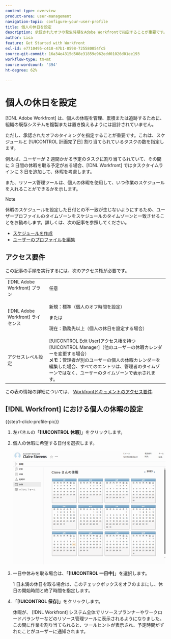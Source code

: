 ```yaml
---
content-type: overview
product-area: user-management
navigation-topic: configure-your-user-profile
title: 個人の休日を設定
description: 承認されたオフの発生時期をAdobe Workfrontで指定することが重要です。これは、スケジュールに影響し、割り当てられているタスクの予定完了日に影響を与えるからです。
author: Lisa
feature: Get Started with Workfront
exl-id: e7710495-c418-47b1-8598-725580054fc5
source-git-commit: 16a34e4315d508e31859e962edd01026d01ee193
workflow-type: tm+mt
source-wordcount: '394'
ht-degree: 62%

---
```


# 個人の休日を設定

<!-- Audited: 12/2023 -->

[!DNL Adobe Workfront] は、個人の休暇を管理、累積または追跡するために、組織の既存システムを複製または置き換えるようには設計されていません。

ただし、承認されたオフのタイミングを指定することが重要です。これは、スケジュールと [!UICONTROL 計画完了日] 割り当てられているタスクの数を指定します。

例えば、ユーザーが 2 週間かかる予定のタスクに割り当てられていて、その間に 3 日間の休暇を取る予定がある場合、[!DNL Workfront] ではタスクタイムラインに 3 日を追加して、休暇を考慮します。

また、リソース管理ツールは、個人の休暇を使用して、いつ作業のスケジュールを入れることができるかを示します。

>[!NOTE]
>
>休暇のスケジュールを設定した日付との不一致が生じないようにするため、ユーザープロファイルのタイムゾーンをスケジュールのタイムゾーンと一致させることをお勧めします。詳しくは、次の記事を参照してください。
>
>* [スケジュールを作成](../../../administration-and-setup/set-up-workfront/configure-timesheets-schedules/create-schedules.md)
>* [ユーザーのプロファイルを編集](../../../administration-and-setup/add-users/create-and-manage-users/edit-a-users-profile.md)
>

## アクセス要件

この記事の手順を実行するには、次のアクセス権が必要です。

<table style="table-layout:auto"> 
 <col> 
 </col> 
 <col> 
 </col> 
 <tbody> 
  <tr> 
   <td role="rowheader">[!DNL Adobe Workfront] プラン</td> 
   <td>任意</td> 
  </tr> 
  <tr> 
   <td role="rowheader">[!DNL Adobe Workfront] ライセンス</td> 
   <td> <p>新規：標準（個人のオフ時間を設定）</p>
        <p>または</p>
        <p>現在：勤務先以上（個人の休日を設定する場合）</p> </td>
  </tr> 
  <tr> 
   <td role="rowheader">アクセスレベル設定</td> 
   <td>[!UICONTROL Edit User]アクセス権を持つ[!UICONTROL Manager]（他のユーザーの休暇カレンダーを変更する場合）<br>
   <strong>メモ：</strong>管理者が別のユーザーの個人の休暇カレンダーを編集した場合、すべてのエントリは、管理者のタイムゾーンではなく、ユーザーのタイムゾーンで表示されます。</td> 
  </tr> 
 </tbody> 
</table>

この表の情報の詳細については、 [Workfrontドキュメントのアクセス要件](/help/quicksilver/administration-and-setup/add-users/access-levels-and-object-permissions/access-level-requirements-in-documentation.md).

## [!DNL Workfront] における個人の休暇の設定

{{step1-click-profile-pic}}

1. 左パネルの「**[!UICONTROL 休暇]**」をクリックします。
1. 個人の休暇に希望する日付を選択します。

   ![個人の休暇カレンダー](assets/personal-time-off-calendar.png)

1. 一日中休みを取る場合は、「**[!UICONTROL 一日中]**」を選択します。

   1 日未満の休日を取る場合は、このチェックボックスをオフのままにし、休日の開始時間と終了時間を指定します。

1. 「**[!UICONTROL 保存]**」をクリックします。

   休暇が、 [!DNL Workfront] システム全体でリソースプランナーやワークロードバランサーなどのリソース管理ツールに表示されるようになりました。この間に作業を割り当てられると、ツールヒントが表示され、予定時間がずれたことがユーザーに通知されます。
